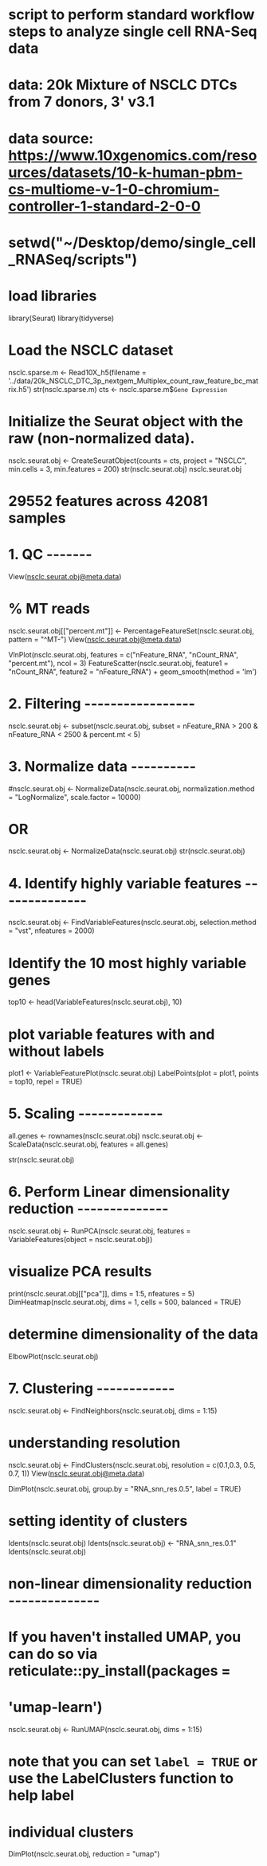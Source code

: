 # script to perform standard workflow steps to analyze single cell RNA-Seq data
# data: 20k Mixture of NSCLC DTCs from 7 donors, 3' v3.1
# data source: https://www.10xgenomics.com/resources/datasets/10-k-human-pbm-cs-multiome-v-1-0-chromium-controller-1-standard-2-0-0         

# setwd("~/Desktop/demo/single_cell_RNASeq/scripts")

# load libraries
library(Seurat)
library(tidyverse)

# Load the NSCLC dataset
nsclc.sparse.m <- Read10X_h5(filename = '../data/20k_NSCLC_DTC_3p_nextgem_Multiplex_count_raw_feature_bc_matrix.h5')
str(nsclc.sparse.m)
cts <-  nsclc.sparse.m$`Gene Expression`



# Initialize the Seurat object with the raw (non-normalized data).
nsclc.seurat.obj <- CreateSeuratObject(counts = cts, project = "NSCLC", min.cells = 3, min.features = 200)
str(nsclc.seurat.obj)
nsclc.seurat.obj
# 29552 features across 42081 samples



# 1. QC -------
View(nsclc.seurat.obj@meta.data)
# % MT reads
nsclc.seurat.obj[["percent.mt"]] <- PercentageFeatureSet(nsclc.seurat.obj, pattern = "^MT-")
View(nsclc.seurat.obj@meta.data)

VlnPlot(nsclc.seurat.obj, features = c("nFeature_RNA", "nCount_RNA", "percent.mt"), ncol = 3)
FeatureScatter(nsclc.seurat.obj, feature1 = "nCount_RNA", feature2 = "nFeature_RNA") +
  geom_smooth(method = 'lm')

# 2. Filtering -----------------
nsclc.seurat.obj <- subset(nsclc.seurat.obj, subset = nFeature_RNA > 200 & nFeature_RNA < 2500 & 
                          percent.mt < 5)

# 3. Normalize data ----------
#nsclc.seurat.obj <- NormalizeData(nsclc.seurat.obj, normalization.method = "LogNormalize", scale.factor = 10000)
# OR
nsclc.seurat.obj <- NormalizeData(nsclc.seurat.obj)
str(nsclc.seurat.obj)


# 4. Identify highly variable features --------------
nsclc.seurat.obj <- FindVariableFeatures(nsclc.seurat.obj, selection.method = "vst", nfeatures = 2000)

# Identify the 10 most highly variable genes
top10 <- head(VariableFeatures(nsclc.seurat.obj), 10)

# plot variable features with and without labels
plot1 <- VariableFeaturePlot(nsclc.seurat.obj)
LabelPoints(plot = plot1, points = top10, repel = TRUE)


# 5. Scaling -------------
all.genes <- rownames(nsclc.seurat.obj)
nsclc.seurat.obj <- ScaleData(nsclc.seurat.obj, features = all.genes)

str(nsclc.seurat.obj)

# 6. Perform Linear dimensionality reduction --------------
nsclc.seurat.obj <- RunPCA(nsclc.seurat.obj, features = VariableFeatures(object = nsclc.seurat.obj))

# visualize PCA results
print(nsclc.seurat.obj[["pca"]], dims = 1:5, nfeatures = 5)
DimHeatmap(nsclc.seurat.obj, dims = 1, cells = 500, balanced = TRUE)


# determine dimensionality of the data
ElbowPlot(nsclc.seurat.obj)


# 7. Clustering ------------
nsclc.seurat.obj <- FindNeighbors(nsclc.seurat.obj, dims = 1:15)

# understanding resolution
nsclc.seurat.obj <- FindClusters(nsclc.seurat.obj, resolution = c(0.1,0.3, 0.5, 0.7, 1))
View(nsclc.seurat.obj@meta.data)

DimPlot(nsclc.seurat.obj, group.by = "RNA_snn_res.0.5", label = TRUE)

# setting identity of clusters
Idents(nsclc.seurat.obj)
Idents(nsclc.seurat.obj) <- "RNA_snn_res.0.1"
Idents(nsclc.seurat.obj)

# non-linear dimensionality reduction --------------
# If you haven't installed UMAP, you can do so via reticulate::py_install(packages =
# 'umap-learn')
nsclc.seurat.obj <- RunUMAP(nsclc.seurat.obj, dims = 1:15)
# note that you can set `label = TRUE` or use the LabelClusters function to help label
# individual clusters
DimPlot(nsclc.seurat.obj, reduction = "umap")
